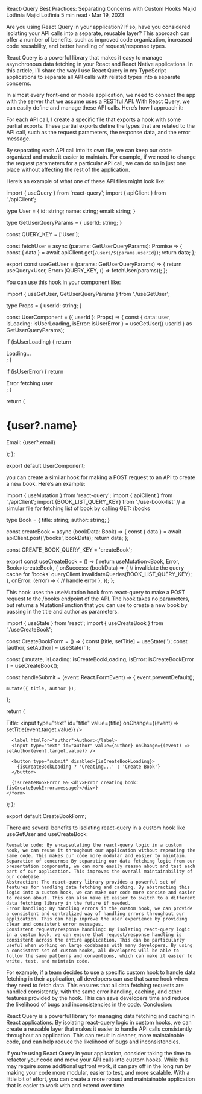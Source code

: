 React-Query Best Practices: Separating Concerns with Custom Hooks
Majid Lotfinia
Majid Lotfinia
5 min read
·
Mar 19, 2023

Are you using React Query in your application? If so, have you considered isolating your API calls into a separate, reusable layer? This approach can offer a number of benefits, such as improved code organization, increased code reusability, and better handling of request/response types.

React Query is a powerful library that makes it easy to manage asynchronous data fetching in your React and React Native applications. In this article, I’ll share the way I use React Query in my TypeScript applications to separate all API calls with related types into a separate concerns.

In almost every front-end or mobile application, we need to connect the app with the server that we assume uses a RESTful API. With React Query, we can easily define and manage these API calls. Here’s how I approach it:

For each API call, I create a specific file that exports a hook with some partial exports. These partial exports define the types that are related to the API call, such as the request parameters, the response data, and the error message.

By separating each API call into its own file, we can keep our code organized and make it easier to maintain. For example, if we need to change the request parameters for a particular API call, we can do so in just one place without affecting the rest of the application.

Here’s an example of what one of these API files might look like:

import { useQuery } from 'react-query';
import { apiClient } from './apiClient';

type User = {
  id: string;
  name: string;
  email: string;
}

type GetUserQueryParams = {
  userId: string;
}

const QUERY_KEY = ['User'];

const fetchUser = async (params: GetUserQueryParams): Promise<User> => {
  const { data } = await apiClient.get(`/users/${params.userId}`);
  return data;
};

export const useGetUser = (params: GetUserQueryParams) => {
  return useQuery<User, Error>(QUERY_KEY, () => fetchUser(params));
};

You can use this hook in your component like:

import { useGetUser, GetUserQueryParams } from './useGetUser';

type Props = {
  userId: string;
}

const UserComponent = ({ userId }: Props) => {
  const { data: user, isLoading: isUserLoading, isError: isUserError } = useGetUser({ userId } as GetUserQueryParams);

  if (isUserLoading) {
    return <div>Loading...</div>;
  }

  if (isUserError) {
    return <div>Error fetching user</div>;
  }

  return (
    <div>
      <h1>{user?.name}</h1>
      <p>Email: {user?.email}</p>
    </div>
  );
};

export default UserComponent;

you can create a similar hook for making a POST request to an API to create a new book. Here’s an example:

import { useMutation } from 'react-query';
import { apiClient } from './apiClient';
import {BOOK_LIST_QUERY_KEY} from './use-book-list' // a simular file for fetching list of book by calling GET: /books

type Book = {
  title: string;
  author: string;
}

const createBook = async (bookData: Book) => {
  const { data } = await apiClient.post('/books', bookData);
  return data;
};

const CREATE_BOOK_QUERY_KEY = 'createBook';

export const useCreateBook = () => {
  return useMutation<Book, Error, Book>(createBook, {
    onSuccess: (bookData) => {
      // invalidate the query cache for 'books'
      queryClient.invalidateQueries(BOOK_LIST_QUERY_KEY);
    },
    onError: (error) => {
      // handle error
    },
  });
};

This hook uses the useMutation hook from react-query to make a POST request to the /books endpoint of the API. The hook takes no parameters, but returns a MutationFunction that you can use to create a new book by passing in the title and author as parameters.

import { useState } from 'react';
import { useCreateBook } from './useCreateBook';

const CreateBookForm = () => {
  const [title, setTitle] = useState('');
  const [author, setAuthor] = useState('');

  const { mutate, isLoading: isCreateBookLoading, isError: isCreateBookError } = useCreateBook();

  const handleSubmit = (event: React.FormEvent<HTMLFormElement>) => {
    event.preventDefault();

    mutate({ title, author });
  };

  return (
    <form onSubmit={handleSubmit}>
      <label htmlFor="title">Title:</label>
      <input type="text" id="title" value={title} onChange={(event) => setTitle(event.target.value)} />

      <label htmlFor="author">Author:</label>
      <input type="text" id="author" value={author} onChange={(event) => setAuthor(event.target.value)} />

      <button type="submit" disabled={isCreateBookLoading}>
        {isCreateBookLoading ? 'Creating...' : 'Create Book'}
      </button>

      {isCreateBookError && <div>Error creating book: {isCreateBookError.message}</div>}
    </form>
  );
};

export default CreateBookForm;

There are several benefits to isolating react-query in a custom hook like useGetUser and useCreateBook:

    Reusable code: By encapsulating the react-query logic in a custom hook, we can reuse it throughout our application without repeating the same code. This makes our code more modular and easier to maintain.
    Separation of concerns: By separating our data fetching logic from our presentation components, we can more easily reason about and test each part of our application. This improves the overall maintainability of our codebase.
    Abstraction: The react-query library provides a powerful set of features for handling data fetching and caching. By abstracting this logic into a custom hook, we can make our code more concise and easier to reason about. This can also make it easier to switch to a different data fetching library in the future if needed.
    Error handling: By handling errors in the custom hook, we can provide a consistent and centralized way of handling errors throughout our application. This can help improve the user experience by providing clear and consistent error messages.
    Consistent request/response handling: By isolating react-query logic in a custom hook, we can ensure that request/response handling is consistent across the entire application. This can be particularly useful when working on large codebases with many developers. By using a consistent set of custom hooks, all developers will be able to follow the same patterns and conventions, which can make it easier to write, test, and maintain code.

For example, if a team decides to use a specific custom hook to handle data fetching in their application, all developers can use that same hook when they need to fetch data. This ensures that all data fetching requests are handled consistently, with the same error handling, caching, and other features provided by the hook. This can save developers time and reduce the likelihood of bugs and inconsistencies in the code.
Conclusion:

React Query is a powerful library for managing data fetching and caching in React applications. By isolating react-query logic in custom hooks, we can create a reusable layer that makes it easier to handle API calls consistently throughout an application. This can result in cleaner, more maintainable code, and can help reduce the likelihood of bugs and inconsistencies.

If you’re using React Query in your application, consider taking the time to refactor your code and move your API calls into custom hooks. While this may require some additional upfront work, it can pay off in the long run by making your code more modular, easier to test, and more scalable. With a little bit of effort, you can create a more robust and maintainable application that is easier to work with and extend over time.
